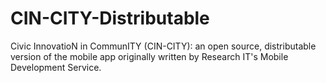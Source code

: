# CIN-CITY-Distributable
Civic InnovatioN in CommunITY (CIN-CITY): an open source, distributable version of the mobile app originally written by Research IT's Mobile Development Service.
